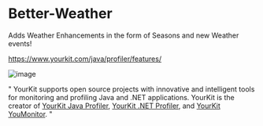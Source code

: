 # Better-Weather
Adds Weather Enhancements in the form of Seasons and new Weather events!


https://www.yourkit.com/java/profiler/features/


![image]((https://www.yourkit.com/))


"
YourKit supports open source projects with innovative and intelligent tools
for monitoring and profiling Java and .NET applications.
YourKit is the creator of <a href="https://www.yourkit.com/java/profiler/">YourKit Java Profiler</a>,
<a href="https://www.yourkit.com/.net/profiler/">YourKit .NET Profiler</a>,
and <a href="https://www.yourkit.com/youmonitor/">YourKit YouMonitor</a>.
"
